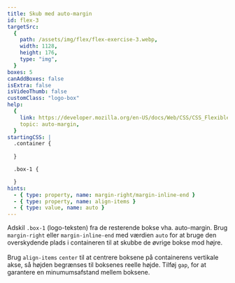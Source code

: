 ```yaml
---
title: Skub med auto-margin
id: flex-3
targetSrc:
  {
    path: /assets/img/flex/flex-exercise-3.webp,
    width: 1128,
    height: 176,
    type: "img",
  }
boxes: 5
canAddBoxes: false
isExtra: false
isVideoThumb: false
customClass: "logo-box"
help:
  {
    link: https://developer.mozilla.org/en-US/docs/Web/CSS/CSS_Flexible_Box_Layout/Aligning_Items_in_a_Flex_Container#using_auto_margins_for_main_axis_alignment,
    topic: auto-margin,
  }
startingCSS: |
  .container {
    
  }

  .box-1 {

  }
hints:
  - { type: property, name: margin-right/margin-inline-end }
  - { type: property, name: align-items }
  - { type: value, name: auto }
---
```


<span></span>
Adskil <code class="token selector">.box-1</code> (logo-teksten) fra de resterende bokse vha. auto-margin. Brug `margin-right` eller `margin-inline-end` med værdien <code data-type="value">auto</code> for at bruge den overskydende plads i containeren til at skubbe de øvrige bokse mod højre.
<br>
<br>
Brug `align-items` <code data-type="value">center</code> til at centrere boksene på containerens vertikale akse, så højden begrænses til boksenes reelle højde. Tilføj `gap`, for at garantere en minumumsafstand mellem boksene.
